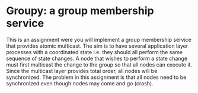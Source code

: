 # Groupy: a group membership service

This is an assignment were you will implement a group membership service
that provides atomic multicast. The aim is to have several application layer
processes with a coordinated state i.e. they should all perform the same
sequence of state changes. A node that wishes to perform a state change
must first multicast the change to the group so that all nodes can execute it.
Since the multicast layer provides total order, all nodes will be synchronized.
The problem in this assignment is that all nodes need to be synchronized
even though nodes may come and go (crash).
